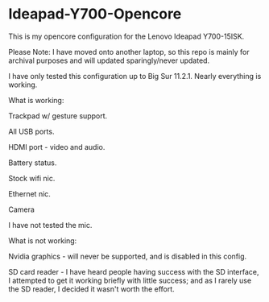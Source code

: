 # Ideapad-Y700-Opencore
This is my opencore configuration for the Lenovo Ideapad Y700-15ISK.  

Please Note: I have moved onto another laptop, so this repo is mainly for archival purposes and will updated sparingly/never updated.  

I have only tested this configuration up to Big Sur 11.2.1. Nearly everything is working.  

What is working:  

Trackpad w/ gesture support. 

All USB ports. 

HDMI port - video and audio. 

Battery status. 

Stock wifi nic. 

Ethernet nic. 

Camera  

I have not tested the mic. 

What is not working:  

Nvidia graphics - will never be supported, and is disabled in this config. 

SD card reader - I have heard people having success with the SD interface, I attempted to get it working briefly with little success; and as I rarely use the SD reader, I decided it wasn't worth the effort.  
